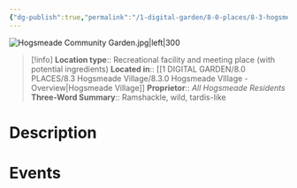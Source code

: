 ```yaml
---
{"dg-publish":true,"permalink":"/1-digital-garden/8-0-places/8-3-hogsmeade-village/8-3-08-hogsmeade-community-garden/","tags":["#place","#hogsmeade","#service-building"]}
---
```


![Hogsmeade Community Garden.jpg|left|300](/img/user/1%20DIGITAL%20GARDEN/8.0%20PLACES/8.3%20Hogsmeade%20Village/(Attachments)/Hogsmeade%20Community%20Garden.jpg)
>[!info]
>**Location type**::  Recreational facility and meeting place (with potential ingredients)
>**Located in**:: [[1 DIGITAL GARDEN/8.0 PLACES/8.3 Hogsmeade Village/8.3.0 Hogsmeade VIllage - Overview\|Hogsmeade Village]]
>**Proprietor**:: *All Hogsmeade Residents*
>**Three-Word Summary**:: Ramshackle, wild, tardis-like 

# Description


# Events

